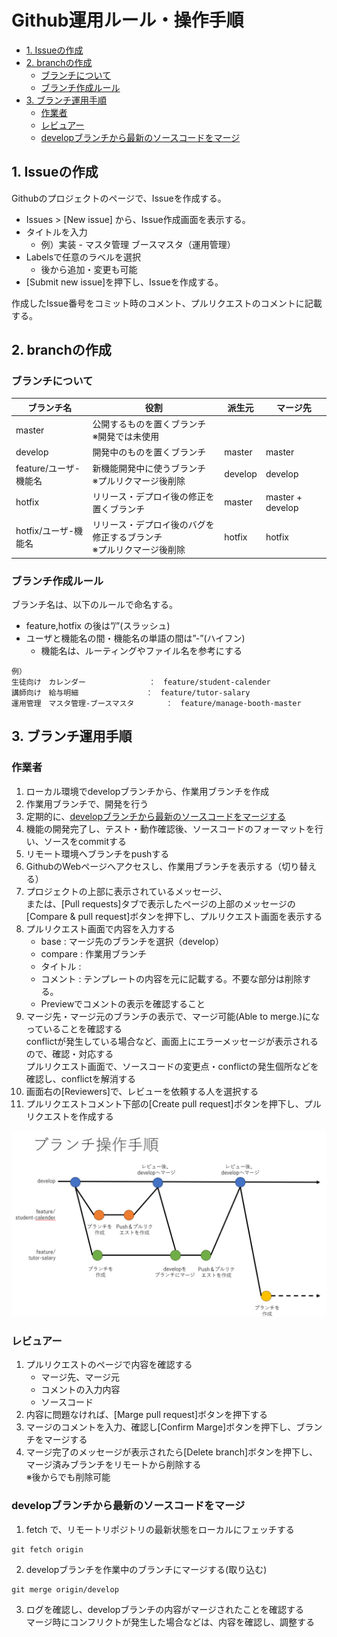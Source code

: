 # Github運用ルール・操作手順

<!-- TOC -->

- [1. Issueの作成](#1-issueの作成)
- [2. branchの作成](#2-branchの作成)
  - [ブランチについて](#ブランチについて)
  - [ブランチ作成ルール](#ブランチ作成ルール)
- [3. ブランチ運用手順](#3-ブランチ運用手順)
  - [作業者](#作業者)
  - [レビュアー](#レビュアー)
  - [developブランチから最新のソースコードをマージ](#developブランチから最新のソースコードをマージ)

<!-- /TOC -->

## 1. Issueの作成

Githubのプロジェクトのページで、Issueを作成する。  
* Issues > [New issue] から、Issue作成画面を表示する。
* タイトルを入力
  * 例）実装 - マスタ管理 ブースマスタ（運用管理）
* Labelsで任意のラベルを選択
  * 後から追加・変更も可能
* [Submit new issue]を押下し、Issueを作成する。

作成したIssue番号をコミット時のコメント、プルリクエストのコメントに記載する。

## 2. branchの作成
### ブランチについて
| ブランチ名 | 役割 | 派生元 | マージ先 |
| ---- | ---- | ---- | ---- |
| master | 公開するものを置くブランチ<br>※開発では未使用 |  |  |
| develop | 開発中のものを置くブランチ | master | master |
| feature/ユーザ-機能名 | 新機能開発中に使うブランチ<br>※プルリクマージ後削除 | develop | develop |
| hotfix | リリース・デプロイ後の修正を置くブランチ | master | master + develop |
| hotfix/ユーザ-機能名 | リリース・デプロイ後のバグを修正するブランチ<br>※プルリクマージ後削除 | hotfix | hotfix |

### ブランチ作成ルール
ブランチ名は、以下のルールで命名する。
* feature,hotfix の後は”/”(スラッシュ)  
* ユーザと機能名の間・機能名の単語の間は”-”(ハイフン)
  * 機能名は、ルーティングやファイル名を参考にする
```
例）
生徒向け　カレンダー				：　feature/student-calender
講師向け　給与明細				：　feature/tutor-salary
運用管理　マスタ管理-ブースマスタ		：　feature/manage-booth-master
```

## 3. ブランチ運用手順
### 作業者
1. ローカル環境でdevelopブランチから、作業用ブランチを作成
2. 作業用ブランチで、開発を行う
3. 定期的に、[developブランチから最新のソースコードをマージする](#developブランチから最新のソースコードをマージ)
4. 機能の開発完了し、テスト・動作確認後、ソースコードのフォーマットを行い、ソースをcommitする
5. リモート環境へブランチをpushする
6. GithubのWebページへアクセスし、作業用ブランチを表示する（切り替える）
7. プロジェクトの上部に表示されているメッセージ、  
または、[Pull requests]タブで表示したページの上部のメッセージの  
[Compare & pull request]ボタンを押下し、プルリクエスト画面を表示する
8. プルリクエスト画面で内容を入力する
    - base : マージ先のブランチを選択（develop）
    - compare : 作業用ブランチ
    - タイトル : 
    - コメント : テンプレートの内容を元に記載する。不要な部分は削除する。  
    - Previewでコメントの表示を確認すること
9. マージ先・マージ元のブランチの表示で、マージ可能(Able to merge.)になっていることを確認する  
  conflictが発生している場合など、画面上にエラーメッセージが表示されるので、確認・対応する  
  プルリクエスト画面で、ソースコードの変更点・conflictの発生個所などを確認し、conflictを解消する
10. 画面右の[Reviewers]で、レビューを依頼する人を選択する
11. プルリクエストコメント下部の[Create pull request]ボタンを押下し、プルリクエストを作成する

![ブランチ操作手順](./img/09_Github運用ルール・操作手順/01.png)

### レビュアー
1. プルリクエストのページで内容を確認する
    - マージ先、マージ元
    - コメントの入力内容
    - ソースコード
2. 内容に問題なければ、[Marge pull request]ボタンを押下する
3. マージのコメントを入力、確認し[Confirm Marge]ボタンを押下し、ブランチをマージする
4. マージ完了のメッセージが表示されたら[Delete branch]ボタンを押下し、マージ済みブランチをリモートから削除する  
  ※後からでも削除可能

### developブランチから最新のソースコードをマージ
1. fetch で、リモートリポジトリの最新状態をローカルにフェッチする
```
git fetch origin
```
2. developブランチを作業中のブランチにマージする(取り込む)

```
git merge origin/develop
```
3. ログを確認し、developブランチの内容がマージされたことを確認する  
   マージ時にコンフリクトが発生した場合などは、内容を確認し、調整する  
